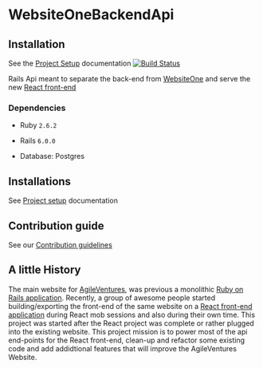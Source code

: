 # WebsiteOneBackendApi


## Installation

See the [Project Setup](docs/project_setup.md) documentation
[![Build Status](https://travis-ci.org/AgileVentures/WebsiteOneBackendApi.svg?branch=develop)](https://travis-ci.org/AgileVentures/WebsiteOneBackendApi)

Rails Api meant to separate the back-end from [WebsiteOne](https://github.com/AgileVentures/WebsiteOne) and serve the new [React front-end](https://github.com/AgileVentures/agile-ventures-website-react-front-end)


### Dependencies

- Ruby  `2.6.2`

- Rails `6.0.0`

- Database: Postgres



## Installations

See [Project setup](Installations.md) documentation


## Contribution guide

See our  [Contribution guidelines](CONTRIBUTING.md)


## A little History
The main website for [AgileVentures](agileventures.org), was previous a monolithic [Ruby on Rails application](https://github.com/AgileVentures/WebsiteOne).
Recently, a group of awesome people started building/exporting the front-end of the same website on a [React front-end application](https://github.com/AgileVentures/agile-ventures-website-react-front-end)
during React mob sessions and also during their own time.
This project was started after the React project was complete or rather plugged into the existing website. This project mission is to power most of the api end-points for 
the React front-end, clean-up and refactor some existing code and add addidtional features that will improve the AgileVentures Website.
